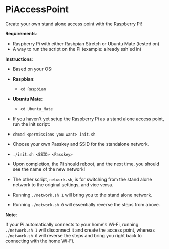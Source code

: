 # PiAccessPoint

Create your own stand alone access point with the Raspberry Pi!

**Requirements**:
- Raspberry Pi with either Rasbpian Stretch or Ubuntu Mate (tested on)
- A way to run the script on the Pi (example: already ssh'ed in)

**Instructions**:
- Based on your OS:
- **Raspbian**:
    - `cd Raspbian`
- **Ubuntu Mate**:
    - `cd Ubuntu_Mate`
- If you haven't yet setup the Raspberry Pi as a stand alone access point, run the init script:
- `chmod <permissions you want> init.sh`
- Choose your own Passkey and SSID for the standalone network.
- `./init.sh <SSID> <Passkey>`
- Upon completion, the Pi should reboot, and the next time, you should see the name of the new network!

- The other script, `network.sh`, is for switching from the stand alone network to the original settings, and vice versa.

- Running `./network.sh 1` will bring you to the stand alone network.
- Running `./network.sh 0` will essentially reverse the steps from above. 


**Note**:

If your Pi automatically connects to your home's Wi-Fi, running `./network.sh 1` will disconnect it and create the access point, whereas `./network.sh 0` will reverse the steps and bring you right back to connecting with the home Wi-Fi.
